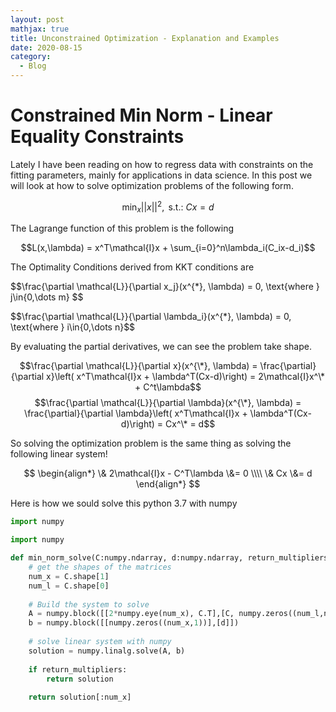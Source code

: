 ```yaml
---
layout: post
mathjax: true
title: Unconstrained Optimization - Explanation and Examples
date: 2020-08-15
category:
  - Blog
---
```


# Constrained Min Norm - Linear Equality Constraints

Lately I have been reading on how to regress data with constraints on the fitting parameters, mainly for applications in data science. In this post we will look at how to solve optimization problems of the following form.

$$\min_{x} ||x||^2, \text{ s.t.: } Cx = d$$

The Lagrange function of this problem is the following

$$L(x,\lambda) = x^T\mathcal{I}x + \sum_{i=0}^n\lambda_i(C_ix-d_i)$$

The Optimality Conditions derived from KKT conditions are

$$\frac{\partial \mathcal{L}}{\partial x_j}(x^{\*}, \lambda) = 0, \text{where } j\in\{0,\dots m} $$

$$\frac{\partial \mathcal{L}}{\partial \lambda_i}(x^{\*}, \lambda) = 0, \text{where } i\in\{0,\dots n}$$

By evaluating the partial derivatives, we can see the problem take shape.

$$\frac{\partial \mathcal{L}}{\partial x}(x^{\*}, \lambda) = \frac{\partial}{\partial x}\left( x^T\mathcal{I}x + \lambda^T(Cx-d)\right) = 2\mathcal{I}x^\* + C^t\lambda$$
$$\frac{\partial \mathcal{L}}{\partial \lambda}(x^{\*}, \lambda) = \frac{\partial}{\partial \lambda}\left( x^T\mathcal{I}x + \lambda^T(Cx-d)\right) = Cx^\* = d$$

So solving the optimization problem is the same thing as solving the following linear system!

$$
\begin{align*} 
\& 2\mathcal{I}x - C^T\lambda \&=  0 \\\\ 
\& Cx  \&=  d
\end{align*}
$$

Here is how we sould solve this python 3.7  with numpy

```python
import numpy

import numpy

def min_norm_solve(C:numpy.ndarray, d:numpy.ndarray, return_multipliers:bool = True) -> numpy.ndarray:
    # get the shapes of the matrices
    num_x = C.shape[1]
    num_l = C.shape[0]
    
    # Build the system to solve
    A = numpy.block([[2*numpy.eye(num_x), C.T],[C, numpy.zeros((num_l,num_l))]])
    b = numpy.block([[numpy.zeros((num_x,1))],[d]])
    
    # solve linear system with numpy
    solution = numpy.linalg.solve(A, b)
      
    if return_multipliers:
        return solution
    
    return solution[:num_x]
  
```
